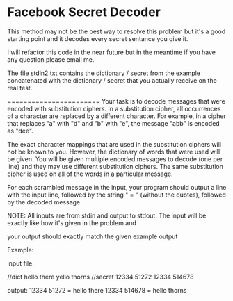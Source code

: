 Facebook Secret Decoder
=======================

This method may not be the best way to resolve this problem but it's a good starting point and it decodes every secret sentance you give it.

I will refactor this code in the near future but in the meantime if you have any question please email me.

The file stdin2.txt contains the dictionary / secret from the example concatenated with the dictionary / secret that you actually receive on the real test.

=======================
Your task is to decode messages that were encoded with substitution ciphers. In a substitution cipher, all occurrences of a character are replaced by a different character. For example, in a cipher that replaces "a" with "d" and "b" with "e", the message "abb" is encoded as "dee".

The exact character mappings that are used in the substitution ciphers will not be known to you. However, the dictionary of words that were used will be given. You will be given multiple encoded messages to decode (one per line) and they may use different substitution ciphers. The same substitution cipher is used on all of the words in a particular message.

For each scrambled message in the input, your program should output a line with the input line, followed by the string " = " (without the quotes), followed by the decoded message.

NOTE: All inputs are from stdin and output to stdout. The input will be exactly like how it's given in the problem and

your output should exactly match the given example output

Example:

input file:

//dict hello there yello thorns //secret 12334 51272 12334 514678

output: 12334 51272 = hello there 12334 514678 = hello thorns
